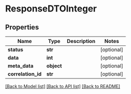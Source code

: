 # ResponseDTOInteger

## Properties
Name | Type | Description | Notes
------------ | ------------- | ------------- | -------------
**status** | **str** |  | [optional] 
**data** | **int** |  | [optional] 
**meta_data** | **object** |  | [optional] 
**correlation_id** | **str** |  | [optional] 

[[Back to Model list]](../README.md#documentation-for-models) [[Back to API list]](../README.md#documentation-for-api-endpoints) [[Back to README]](../README.md)

